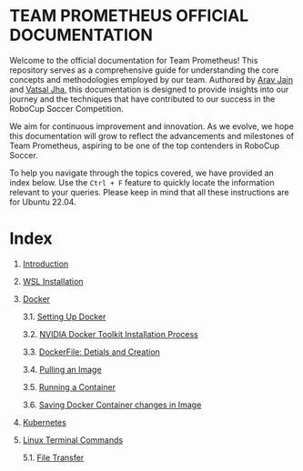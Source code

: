 # TEAM PROMETHEUS OFFICIAL DOCUMENTATION

Welcome to the official documentation for Team Prometheus! This repository serves as a comprehensive guide for understanding the core concepts and methodologies employed by our team. Authored by [Arav Jain](https://github.com/AravJain007) and [Vatsal Jha](https://github.com/Vatsal-Jha256), this documentation is designed to provide insights into our journey and the techniques that have contributed to our success in the RoboCup Soccer Competition.

We aim for continuous improvement and innovation. As we evolve, we hope this documentation will grow to reflect the advancements and milestones of Team Prometheus, aspiring to be one of the top contenders in RoboCup Soccer.

To help you navigate through the topics covered, we have provided an index below. Use the `Ctrl + F` feature to quickly locate the information relevant to your queries. Please keep in mind that all these instructions are for Ubuntu 22.04.

# Index

1. [Introduction](intro)
2. [WSL Installation](WSL/wsl-download.md)
3. [Docker](Docker)
   
    3.1. [Setting Up Docker](Docker/setting-up-docker.md)

    3.2. [NVIDIA Docker Toolkit Installation Process](Docker/nvidia-docker-toolkit.md)

    3.3. [DockerFile: Detials and Creation](Docker/dockerfile-details-and-creation.md)

    3.4. [Pulling an Image](Docker/pulling-image.md)

    3.5. [Running a Container](Docker/running-a-container.md)

    3.6. [Saving Docker Container changes in Image](Docker/saving-container-image.md)

4. [Kubernetes](Kubernetes)

5. [Linux Terminal Commands](Linux)

    5.1. [File Transfer](Linux/file-transfer.md)